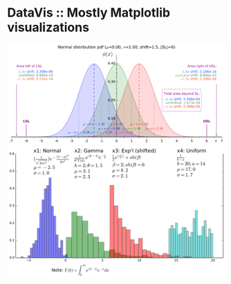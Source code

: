 # DataVis :: Mostly Matplotlib visualizations

<img src="img/My 6_sigma Normal Dist Fig.svg" />

<img src="img/Four distributions.svg" />
